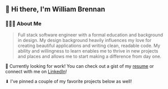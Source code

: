 ## 👋 Hi there, I'm William Brennan 

### 👨🏻‍💻 About Me 
> Full stack software engineer with a formal education and background in design. My design background heavily influences my love for creating beautiful applications and writing clean, readable code. My ability and willingness to learn enables me to thrive in new projects and places and allows me to start making a difference from day one.

👀 Currently looking for work! You can check out a gist of my [resume](https://gist.github.com/willfbren/a33bc02022b47df3d48108ab6a44f4a6) or connect with me on [LinkedIn](https://www.linkedin.com/in/willfbren/)!

⬇ I've pinned a couple of my favorite projects below as well! 
